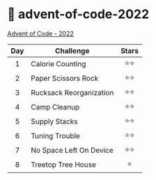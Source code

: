 # 🎄 advent-of-code-2022

[Advent of Code - 2022](https://adventofcode.com/2022)

| Day | Challenge               | Stars  |
| :-: | ----------------------- | :----: |
|  1  | Calorie Counting        | ⭐️⭐️ |
|  2  | Paper Scissors Rock     | ⭐️⭐️ |
|  3  | Rucksack Reorganization | ⭐️⭐️ |
|  4  | Camp Cleanup            | ⭐️⭐️ |
|  5  | Supply Stacks           | ⭐️⭐️ |
|  6  | Tuning Trouble          | ⭐️⭐️ |
|  7  | No Space Left On Device | ⭐️⭐️ |
|  8  | Treetop Tree House      |  ⭐️   |
